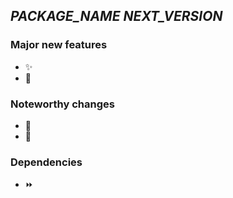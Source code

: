 
## _PACKAGE_NAME_ _NEXT_VERSION_

### Major new features

* ✨
* 🎉

### Noteworthy changes

* 🌿
* 🐛

### Dependencies

* ⏩
